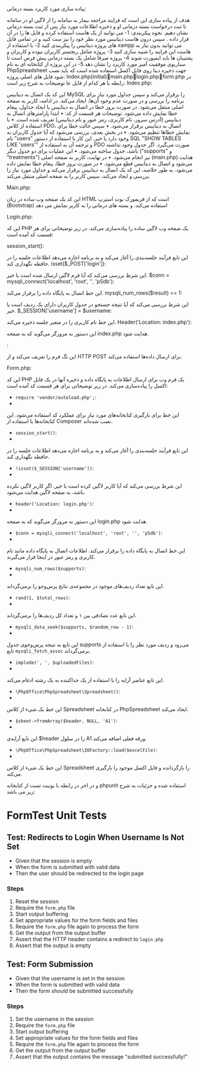 پیاده سازی مورد کاربرد بسته درمانی:

هدف از پیاده سازی این است که فرایند مراجعه بیمار به سامانه را از لاگین او در سامانه تا ثبت درخواست بسته درمانی او و ذخیره اطلاعات مورد نیاز پس از ثبت بسته درمانی نشان دهیم.
نحوه پیکربندی:
1-	می توانید از یک هاست استفاده کرده و فایل ها را در آن قرار داده . سپس درون هاست دیتابیس مورد نظر خود را نیز ست کنید و در تمامی فایل های پروژه دیتابیس را پیکربندی کنید
2-	با استفاده از xampp می توانید بدون نیاز به هاست این فرایند را شبیه سازی کنید
3-	پروژه شامل ریجستر کاربران نبوده و کاربران و پشتیبان ها باید ایمپورت شوند
4-	پروژه صرفا شامل یک بسته درمانی پیش فرض است تا سناریوی موفقیت آمیز مورد کاربرد را نشان دهد
5-	در این پروژه از کتابخانه ای به نام PhpSpreadsheet جهت ذخیره دیتا روی فایل اکسل استفاده شده است که باید نصب شود
فایل های اصلی پروژه:
Index.php(initial)main.phplogin.phpform.php
در رابطه با هر کدام از فایل عا توضیحات به شرح زیر است:
Index.php:

این کد یک اتصال به دیتابیس MySQL را برقرار می‌کند و سپس جداول مورد نیاز برای برنامه را بررسی و در صورت عدم وجود آن‌ها، ایجاد می‌کند. در ادامه، کاربر به صفحه اصلی منتقل می‌شود. در صورت بروز خطا در اتصال به دیتابیس یا ایجاد جداول، پیغام خطا نمایش داده می‌شود.
توضیحات هر قسمت از کد:
•	ابتدا پارامترهای اتصال به دیتابیس (آدرس سرور، نام کاربری، رمز عبور و نام دیتابیس) تعریف شده است.
•	با استفاده از کلاس PDO، اتصال به دیتابیس برقرار می‌شود.
•	سپس حالت خطا برای نمایش خطاها تنظیم می‌شود.
•	در بخش بعدی، بررسی می‌شود که آیا جدول کاربران به نام "users" وجود دارد یا خیر. این کار با استفاده از دستور SQL "SHOW TABLES LIKE 'users'" و ترجمه آن به استفاده از PDO صورت می‌گیرد. اگر جدول وجود نداشته باشد، جدول ساخته می‌شود.
•	این عملیات برای دو جدول دیگر ("supports" و "treatments") نیز انجام می‌شود.
•	در نهایت، کاربر به صفحه اصلی (main.php) هدایت می‌شود و اتصال به دیتابیس قطع می‌شود.
•	در صورت بروز خطا، پیغام خطا نمایش داده می‌شود.
به طور خلاصه، این کد یک اتصال به دیتابیس برقرار می‌کند و جداول مورد نیاز را بررسی و ایجاد می‌کند، سپس کاربر را به صفحه اصلی منتقل می‌کند.


Main.php:

 این کد یک صفحه وب ساده در زبان HTML است که از فریمورک بوت استرپ (Bootstrap) استفاده می‌کند. و بسته های درمانی را به کاربر نمایش می دهد

Login.php:

این کد PHP یک صفحه وب لاگین ساده را پیاده‌سازی می‌کند. در زیر توضیحاتی برای هر قسمت کد آمده است:

session_start(): 

این تابع فرآیند جلسه‌بندی را آغاز می‌کند و به برنامه اجازه می‌دهد اطلاعات جلسه را در حافظه نگهداری کند.
isset($_POST['login']):

این شرط بررسی می‌کند که آیا فرم لاگین ارسال شده است یا خیر.
$conn = mysqli_connect('localhost', 'root', '', 'p5db'): 

این خط اتصال به پایگاه داده را برقرار می‌کند.
mysqli_num_rows($result) == 1: 

این شرط بررسی می‌کند که آیا نتیجه جستجو در جدول کاربران دارای یک ردیف است یا خیر.
$_SESSION['username'] = $username: 

این خط نام کاربری را در متغیر جلسه ذخیره می‌کند.
Header('Location: index.php'):

این دستور به مرورگر می‌گوید که به صفحه index.php هدایت شود.
<form method="post" action="">:
 
این تگ فرم را تعریف می‌کند و از HTTP POST برای ارسال داده‌ها استفاده می‌کند.

Form.php:

این کد PHP یک فرم وب برای ارسال اطلاعات به پایگاه داده و ذخیره آنها در یک فایل اکسل را پیاده‌سازی می‌کند. در زیر توضیحاتی برای هر قسمت کد آمده است:

- `require 'vendor/autoload.php';`:
- 
این خط برای بارگیری کتابخانه‌های مورد نیاز برای عملکرد کد استفاده می‌شود. این کتابخانه‌ها با استفاده از Composer نصب شده‌اند.
- `session_start()`:
- 
این تابع فرآیند جلسه‌بندی را آغاز می‌کند و به برنامه اجازه می‌دهد اطلاعات جلسه را در حافظه نگهداری کند.
- `!isset($_SESSION['username'])`:
- 
این شرط بررسی می‌کند که آیا کاربر لاگین کرده است یا خیر. اگر کاربر لاگین نکرده باشد، به صفحه لاگین هدایت می‌شود.
- `header('Location: login.php')`:
- 
این دستور به مرورگر می‌گوید که به صفحه login.php هدایت شود.
- `$conn = mysqli_connect('localhost', 'root', '', 'p5db')`:
- 
این خط اتصال به پایگاه داده را برقرار می‌کند. اطلاعات اتصال به پایگاه داده مانند نام کاربری و رمز عبور در اینجا قرار می‌گیرند.
- `mysqli_num_rows($supports)`:
- 
این تابع تعداد ردیف‌های موجود در مجموعه‌ی نتایج پرس‌وجو را برمی‌گرداند.
- `rand(1, $total_rows)`:
- 
این تابع عدد تصادفی بین ۱ و تعداد کل ردیف‌ها را برمی‌گرداند.
- `mysqli_data_seek($supports, $random_row - 1)`:
- 
این تابع به نتیجه پرس‌وجوی جدول supports می‌رود و ردیف مورد نظر را با استفاده از تابع `mysqli_fetch_assoc` برمی‌گرداند.
- `implode(', ', $uploadedFiles)`:
- 
این تابع عناصر آرایه را با استفاده از یک جداکننده به یک رشته ادغام می‌کند.
- `\PhpOffice\PhpSpreadsheet\Spreadsheet()`:
- 
این خط یک شیء از کلاس Spreadsheet در کتابخانه PhpSpreadsheet ایجاد می‌کند.
- `$sheet->fromArray($header, NULL, 'A1')`:
- 
این تابع آرایه‌ی $header را در سلول A1 ورقه فعلی اضافه می‌کند.
- `\PhpOffice\PhpSpreadsheet\IOFactory::load($excelFile)`:
- 
این خط یک شیء از کلاس Spreadsheet را بازگردانده و فایل اکسل موجود را بارگیری می‌کند.

و در اخر در رابطه با یونیت تست از کتابخانه phpunit استفاده شده و جزئیات به شرح زیر می باشد:

# FormTest Unit Tests

## Test: Redirects to Login When Username Is Not Set

- Given that the session is empty
- When the form is submitted with valid data
- Then the user should be redirected to the login page

### Steps

1. Reset the session
2. Require the `form.php` file
3. Start output buffering
4. Set appropriate values for the form fields and files
5. Require the `form.php` file again to process the form
6. Get the output from the output buffer
7. Assert that the HTTP header contains a redirect to `login.php`
8. Assert that the output is empty

## Test: Form Submission

- Given that the username is set in the session
- When the form is submitted with valid data
- Then the form should be submitted successfully

### Steps

1. Set the username in the session
2. Require the `form.php` file
3. Start output buffering
4. Set appropriate values for the form fields and files
5. Require the `form.php` file again to process the form
6. Get the output from the output buffer
7. Assert that the output contains the message "submitted successfully!"



